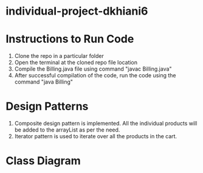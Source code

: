 # individual-project-dkhiani6

# Instructions to Run Code

1. Clone the repo in a particular folder 
2. Open the terminal at the cloned repo file location
3. Compile the Billing.java file using command "javac Billing.java" 
4. After successful compilation of the code, run the code using the command "java Billing"

# Design Patterns 

1. Composite design pattern is implemented. All the individual products will be added to the arrayList as per the need.
2. Iterator pattern is used to iterate over all the products in the cart.

# Class Diagram 
